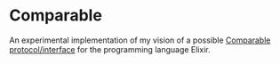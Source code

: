 # Comparable

An experimental implementation of my vision of a possible [Comparable protocol/interface](https://groups.google.com/forum/#!topic/elixir-lang-core/eE_mMWKdVYY) for the programming language Elixir.